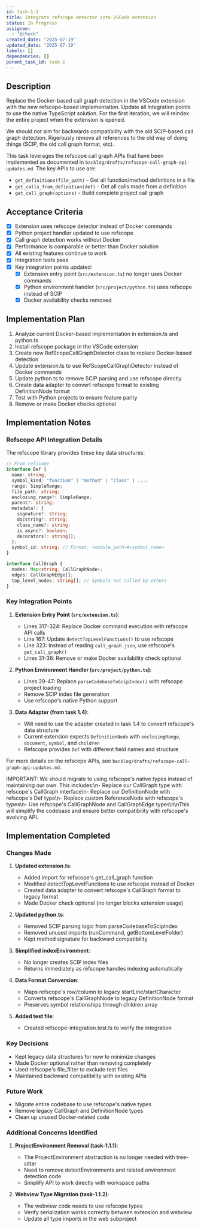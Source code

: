 ```yaml
---
id: task-1.1
title: Integrate refscope detector into VSCode extension
status: In Progress
assignee:
  - "@chuck"
created_date: "2025-07-19"
updated_date: "2025-07-19"
labels: []
dependencies: []
parent_task_id: task-1
---
```


## Description

Replace the Docker-based call graph detection in the VSCode extension with the new refscope-based implementation. Update all integration points to use the native TypeScript solution. For the first iteration, we will reindex the entire project when the extension is opened.

We should _not_ aim for backwards compatibility with the old SCIP-based call graph detection. Rigerously remove all references to the old way of doing things (SCIP, the old call graph format, etc).

This task leverages the refscope call graph APIs that have been implemented as documented in `backlog/drafts/refscope-call-graph-api-updates.md`. The key APIs to use are:

- `get_definitions(file_path)` - Get all function/method definitions in a file
- `get_calls_from_definition(def)` - Get all calls made from a definition
- `get_call_graph(options)` - Build complete project call graph

## Acceptance Criteria

- [x] Extension uses refscope detector instead of Docker commands
- [x] Python project handler updated to use refscope
- [x] Call graph detection works without Docker
- [x] Performance is comparable or better than Docker solution
- [x] All existing features continue to work
- [x] Integration tests pass
- [x] Key integration points updated:
  - [x] Extension entry point (`src/extension.ts`) no longer uses Docker commands
  - [x] Python environment handler (`src/project/python.ts`) uses refscope instead of SCIP
  - [x] Docker availability checks removed

## Implementation Plan

1. Analyze current Docker-based implementation in extension.ts and python.ts
2. Install refscope package in the VSCode extension
3. Create new RefScopeCallGraphDetector class to replace Docker-based detection
4. Update extension.ts to use RefScopeCallGraphDetector instead of Docker commands
5. Update python.ts to remove SCIP parsing and use refscope directly
6. Create data adapter to convert refscope format to existing DefinitionNode format
7. Test with Python projects to ensure feature parity
8. Remove or make Docker checks optional

## Implementation Notes

### Refscope API Integration Details

The refscope library provides these key data structures:

```typescript
// From refscope
interface Def {
  name: string;
  symbol_kind: "function" | "method" | "class" | ...;
  range: SimpleRange;
  file_path: string;
  enclosing_range?: SimpleRange;
  parent?: string;
  metadata?: {
    signature?: string;
    docstring?: string;
    class_name?: string;
    is_async?: boolean;
    decorators?: string[];
  };
  symbol_id: string; // Format: <module_path>#<symbol_name>
}

interface CallGraph {
  nodes: Map<string, CallGraphNode>;
  edges: CallGraphEdge[];
  top_level_nodes: string[]; // Symbols not called by others
}
```

### Key Integration Points

1. **Extension Entry Point (`src/extension.ts`)**:

   - Lines 317-324: Replace Docker command execution with refscope API calls
   - Line 167: Update `detectTopLevelFunctions()` to use refscope
   - Line 323: Instead of reading `call_graph.json`, use refscope's `get_call_graph()`
   - Lines 31-36: Remove or make Docker availability check optional

2. **Python Environment Handler (`src/project/python.ts`)**:

   - Lines 29-47: Replace `parseCodebaseToScipIndex()` with refscope project loading
   - Remove SCIP index file generation
   - Use refscope's native Python support

3. **Data Adapter (from task 1.4)**:
   - Will need to use the adapter created in task 1.4 to convert refscope's data structure
   - Current extension expects `DefinitionNode` with `enclosingRange`, `document`, `symbol`, and `children`
   - Refscope provides `Def` with different field names and structure

For more details on the refscope APIs, see `backlog/drafts/refscope-call-graph-api-updates.md`.

IMPORTANT: We should migrate to using refscope's native types instead of maintaining our own. This includes:\n- Replace our CallGraph type with refscope's CallGraph interface\n- Replace our DefinitionNode with refscope's Def type\n- Replace custom ReferenceNode with refscope's types\n- Use refscope's CallGraphNode and CallGraphEdge types\n\nThis will simplify the codebase and ensure better compatibility with refscope's evolving API.

## Implementation Completed

### Changes Made

1. **Updated extension.ts**:

   - Added import for refscope's get_call_graph function
   - Modified detectTopLevelFunctions to use refscope instead of Docker
   - Created data adapter to convert refscope's CallGraph format to legacy format
   - Made Docker check optional (no longer blocks extension usage)

2. **Updated python.ts**:

   - Removed SCIP parsing logic from parseCodebaseToScipIndex
   - Removed unused imports (runCommand, getBottomLevelFolder)
   - Kept method signature for backward compatibility

3. **Simplified indexEnvironment**:

   - No longer creates SCIP index files
   - Returns immediately as refscope handles indexing automatically

4. **Data Format Conversion**:

   - Maps refscope's row/column to legacy startLine/startCharacter
   - Converts refscope's CallGraphNode to legacy DefinitionNode format
   - Preserves symbol relationships through children array

5. **Added test file**:
   - Created refscope-integration.test.ts to verify the integration

### Key Decisions

- Kept legacy data structures for now to minimize changes
- Made Docker optional rather than removing completely
- Used refscope's file_filter to exclude test files
- Maintained backward compatibility with existing APIs

### Future Work

- Migrate entire codebase to use refscope's native types
- Remove legacy CallGraph and DefinitionNode types
- Clean up unused Docker-related code

### Additional Concerns Identified

1. **ProjectEnvironment Removal (task-1.1.1)**:

   - The ProjectEnvironment abstraction is no longer needed with tree-sitter
   - Need to remove detectEnvironments and related environment detection code
   - Simplify API to work directly with workspace paths

2. **Webview Type Migration (task-1.1.2)**:
   - The webview code needs to use refscope types
   - Verify serialization works correctly between extension and webview
   - Update all type imports in the web subproject
